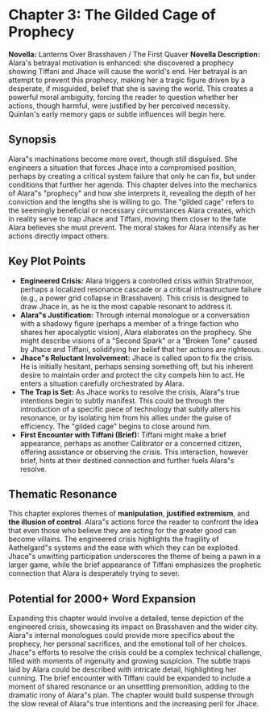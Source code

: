 # Chapter 3: The Gilded Cage of Prophecy

**Novella:** Lanterns Over Brasshaven / The First Quaver
**Novella Description:** Alara's betrayal motivation is enhanced: she discovered a prophecy showing Tiffani and Jhace will cause the world's end. Her betrayal is an attempt to prevent this prophecy, making her a tragic figure driven by a desperate, if misguided, belief that she is saving the world. This creates a powerful moral ambiguity, forcing the reader to question whether her actions, though harmful, were justified by her perceived necessity. Quinlan's early memory gaps or subtle influences will begin here.

## Synopsis

Alara"s machinations become more overt, though still disguised. She engineers a situation that forces Jhace into a compromised position, perhaps by creating a critical system failure that only he can fix, but under conditions that further her agenda. This chapter delves into the mechanics of Alara"s "prophecy" and how she interprets it, revealing the depth of her conviction and the lengths she is willing to go. The "gilded cage" refers to the seemingly beneficial or necessary circumstances Alara creates, which in reality serve to trap Jhace and Tiffani, moving them closer to the fate Alara believes she must prevent. The moral stakes for Alara intensify as her actions directly impact others.

## Key Plot Points

*   **Engineered Crisis:** Alara triggers a controlled crisis within Strathmoor, perhaps a localized resonance cascade or a critical infrastructure failure (e.g., a power grid collapse in Brasshaven). This crisis is designed to draw Jhace in, as he is the most capable resonant to address it.
*   **Alara"s Justification:** Through internal monologue or a conversation with a shadowy figure (perhaps a member of a fringe faction who shares her apocalyptic vision), Alara elaborates on the prophecy. She might describe visions of a "Second Spark" or a "Broken Tone" caused by Jhace and Tiffani, solidifying her belief that her actions are righteous.
*   **Jhace"s Reluctant Involvement:** Jhace is called upon to fix the crisis. He is initially hesitant, perhaps sensing something off, but his inherent desire to maintain order and protect the city compels him to act. He enters a situation carefully orchestrated by Alara.
*   **The Trap is Set:** As Jhace works to resolve the crisis, Alara"s true intentions begin to subtly manifest. This could be through the introduction of a specific piece of technology that subtly alters his resonance, or by isolating him from his allies under the guise of efficiency. The "gilded cage" begins to close around him.
*   **First Encounter with Tiffani (Brief):** Tiffani might make a brief appearance, perhaps as another Calibrator or a concerned citizen, offering assistance or observing the crisis. This interaction, however brief, hints at their destined connection and further fuels Alara"s resolve.

## Thematic Resonance

This chapter explores themes of **manipulation**, **justified extremism**, and **the illusion of control**. Alara"s actions force the reader to confront the idea that even those who believe they are acting for the greater good can become villains. The engineered crisis highlights the fragility of Aethelgard"s systems and the ease with which they can be exploited. Jhace"s unwitting participation underscores the theme of being a pawn in a larger game, while the brief appearance of Tiffani emphasizes the prophetic connection that Alara is desperately trying to sever.

## Potential for 2000+ Word Expansion

Expanding this chapter would involve a detailed, tense depiction of the engineered crisis, showcasing its impact on Brasshaven and the wider city. Alara"s internal monologues could provide more specifics about the prophecy, her personal sacrifices, and the emotional toll of her choices. Jhace"s efforts to resolve the crisis could be a complex technical challenge, filled with moments of ingenuity and growing suspicion. The subtle traps laid by Alara could be described with intricate detail, highlighting her cunning. The brief encounter with Tiffani could be expanded to include a moment of shared resonance or an unsettling premonition, adding to the dramatic irony of Alara"s plan. The chapter would build suspense through the slow reveal of Alara"s true intentions and the increasing peril for Jhace.
